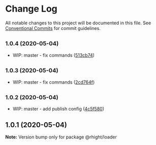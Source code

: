 # Change Log

All notable changes to this project will be documented in this file.
See [Conventional Commits](https://conventionalcommits.org) for commit guidelines.

## <small>1.0.4 (2020-05-04)</small>

* WIP: master - fix commands ([513cb74](https://github.com/vvysokiy/rhight/commit/513cb74))





## <small>1.0.3 (2020-05-04)</small>

* WIP: master - fix commands ([2cd764f](https://github.com/vvysokiy/rhight/commit/2cd764f))





## <small>1.0.2 (2020-05-04)</small>

* WIP: master - add publish config ([4c5f580](https://github.com/vvysokiy/rhight/commit/4c5f580))





## 1.0.1 (2020-05-04)

**Note:** Version bump only for package @rhight/loader

